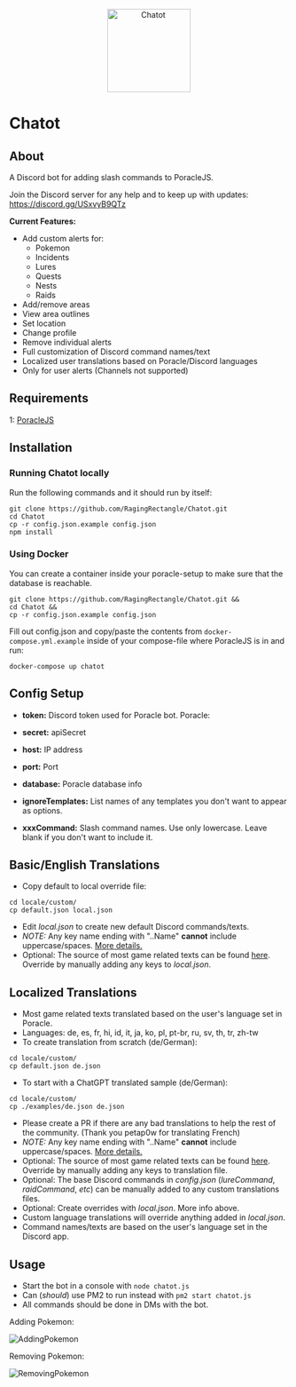 <p align="center">
  <img width="150" alt="Chatot" src="https://github.com/RagingRectangle/Chatot/assets/33229005/45855b66-8d07-4368-88fa-79c9cb6f65d6">
</p>

# Chatot

## About
A Discord bot for adding slash commands to PoracleJS.

Join the Discord server for any help and to keep up with updates: https://discord.gg/USxvyB9QTz


**Current Features:**
- Add custom alerts for:
  - Pokemon
  - Incidents
  - Lures
  - Quests
  - Nests
  - Raids
- Add/remove areas
- View area outlines
- Set location
- Change profile
- Remove individual alerts
- Full customization of Discord command names/text
- Localized user translations based on Poracle/Discord languages
- Only for user alerts (Channels not supported)


## Requirements
1: [PoracleJS](https://github.com/KartulUdus/PoracleJS)


## Installation

### Running Chatot locally

Run the following commands and it should run by itself:

```
git clone https://github.com/RagingRectangle/Chatot.git
cd Chatot
cp -r config.json.example config.json
npm install
```

### Using Docker

You can create a container inside your poracle-setup to make sure that the database is reachable.

```
git clone https://github.com/RagingRectangle/Chatot.git &&
cd Chatot &&
cp -r config.json.example config.json
```

Fill out config.json and copy/paste the contents from `docker-compose.yml.example` inside of your compose-file where PoracleJS is in and run:

```
docker-compose up chatot
```

## Config Setup
- **token:** Discord token used for Poracle bot.
Poracle:
 - **secret:** apiSecret
 - **host:** IP address
 - **port:** Port
 - **database:** Poracle database info

- **ignoreTemplates:** List names of any templates you don't want to appear as options.
- **xxxCommand:** Slash command names. Use only lowercase. Leave blank if you don't want to include it.


## Basic/English Translations
- Copy default to local override file:
```
cd locale/custom/
cp default.json local.json
```
- Edit *local.json* to create new default Discord commands/texts.
- _NOTE:_ Any key name ending with "..Name" __cannot__ include uppercase/spaces. [More details.](https://discord.com/developers/docs/interactions/application-commands#application-command-object-application-command-naming)
- Optional: The source of most game related texts can be found [here](https://raw.githubusercontent.com/WatWowMap/pogo-translations/master/static/enRefMerged/en.json). Override by manually adding any keys to *local.json*.


## Localized Translations
- Most game related texts translated based on the user's language set in Poracle.
- Languages: de, es, fr, hi, id, it, ja, ko, pl, pt-br, ru, sv, th, tr, zh-tw
- To create translation from scratch (de/German):
```
cd locale/custom/
cp default.json de.json
```
- To start with a ChatGPT translated sample (de/German):
```
cd locale/custom/
cp ./examples/de.json de.json
```
- Please create a PR if there are any bad translations to help the rest of the community. (Thank you petap0w for translating French)
- _NOTE:_ Any key name ending with "..Name" __cannot__ include uppercase/spaces. [More details.](https://discord.com/developers/docs/interactions/application-commands#application-command-object-application-command-naming)
- Optional: The source of most game related texts can be found [here](https://raw.githubusercontent.com/WatWowMap/pogo-translations/master/static/enRefMerged/en.json). Override by manually adding any keys to translation file.
- Optional: The base Discord commands in *config.json* (*lureCommand*, *raidCommand*, *etc*) can be manually added to any custom translations files.
- Optional: Create overrides with *local.json*. More info above.
- Custom language translations will override anything added in *local.json*.
- Command names/texts are based on the user's language set in the Discord app.

## Usage
- Start the bot in a console with `node chatot.js`
- Can (*should*) use PM2 to run instead with `pm2 start chatot.js`
- All commands should be done in DMs with the bot.


Adding Pokemon:

![AddingPokemon](https://i.imgur.com/K4LtGPo.gif)


Removing Pokemon:

![RemovingPokemon](https://i.imgur.com/69r08Hr.gif)